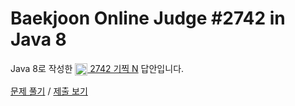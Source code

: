 # Baekjoon Online Judge #2742 in Java 8
Java 8로 작성한 [<img src="https://static.solved.ac/tier_small/2.svg" height="20" align="center">
2742 기찍 N](https://www.acmicpc.net/problem/2742) 답안입니다.

[문제 풀기](https://www.acmicpc.net/problem/2742) /
[제출 보기](https://www.acmicpc.net/source/87234588)
